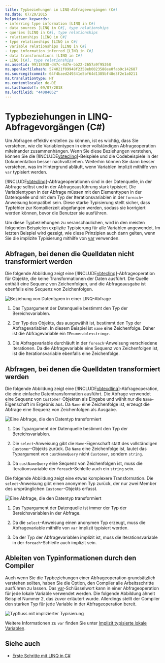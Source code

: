 ```yaml
---
title: Typbeziehungen in LINQ-Abfragevorgängen (C#)
ms.date: 07/20/2015
helpviewer_keywords:
- inferring type information [LINQ in C#]
- data sources [LINQ in C#], type relationships
- queries [LINQ in C#], type relationships
- relationships [LINQ in C#]
- type relationships [LINQ in C#]
- variable relationships [LINQ in C#]
- type information inferred [LINQ in C#]
- data transformations [LINQ in C#]
- LINQ [C#], type relationships
ms.assetid: 99118938-d47c-4d7e-bb22-2657a9f95268
ms.openlocfilehash: 574021f09948f2358eb0023588ee0fab9c142687
ms.sourcegitcommit: 64f4baed249341e5bf64d1385bf48e3f2e1a0211
ms.translationtype: HT
ms.contentlocale: de-DE
ms.lasthandoff: 09/07/2018
ms.locfileid: "44084052"
---
```

# <a name="type-relationships-in-linq-query-operations-c"></a>Typbeziehungen in LINQ-Abfragevorgängen (C#)
Um Abfragen effektiv erstellen zu können, ist es wichtig, dass Sie verstehen, wie die Variablentypen in einer vollständigen Abfrageoperation miteinander zusammenhängen. Wenn Sie diese Beziehungen verstehen, können Sie die [!INCLUDE[vbteclinq](~/includes/vbteclinq-md.md)]-Beispiele und die Codebeispiele in der Dokumentation besser nachvollziehen. Weiterhin können Sie dann besser verstehen, was im Hintergrund abläuft, wenn Variablen implizit mithilfe von `var` typisiert werden.  
  
 [!INCLUDE[vbteclinq](~/includes/vbteclinq-md.md)]-Abfrageoperationen sind in der Datenquelle, in der Abfrage selbst und in der Abfrageausführung stark typisiert. Die Variablentypen in der Abfrage müssen mit den Elementtypen in der Datenquelle und mit dem Typ der Iterationsvariablen in der `foreach`-Anweisung kompatibel sein. Diese starke Typisierung stellt sicher, dass Typfehler zur Kompilierzeit abgefangen werden, sodass sie korrigiert werden können, bevor die Benutzer sie ausführen.  
  
 Um diese Typbeziehungen zu veranschaulichen, wird in den meisten folgenden Beispielen explizite Typisierung für alle Variablen angewendet. Im letzten Beispiel wird gezeigt, wie diese Prinzipien auch dann gelten, wenn Sie die implizite Typisierung mithilfe von [var](../../../../csharp/language-reference/keywords/var.md) verwenden.  
  
## <a name="queries-that-do-not-transform-the-source-data"></a>Abfragen, bei denen die Quelldaten nicht transformiert werden  
 Die folgende Abbildung zeigt eine [!INCLUDE[vbteclinq](~/includes/vbteclinq-md.md)]-Abfrageoperation für Objekte, die keine Transformationen der Daten ausführt. Die Quelle enthält eine Sequenz von Zeichenfolgen, und die Abfrageausgabe ist ebenfalls eine Sequenz von Zeichenfolgen.  
  
 ![Beziehung von Datentypen in einer LINQ-Abfrage](../../../../csharp/programming-guide/concepts/linq/media/linq_flow1.png "LINQ_flow1")  
  
1.  Das Typargument der Datenquelle bestimmt den Typ der Bereichsvariablen.  
  
2.  Der Typ des Objekts, das ausgewählt ist, bestimmt den Typ der Abfragevariablen. In diesem Beispiel ist `name` eine Zeichenfolge. Daher ist die Abfragevariable ein `IEnumerable<string>`.  
  
3.  Die Abfragevariable durchläuft in der `foreach`-Anweisung verschiedene Iterationen. Da die Abfragevariable eine Sequenz von Zeichenfolgen ist, ist die Iterationsvariable ebenfalls eine Zeichenfolge.  
  
## <a name="queries-that-transform-the-source-data"></a>Abfragen, bei denen die Quelldaten transformiert werden  
 Die folgende Abbildung zeigt eine [!INCLUDE[vbtecdlinq](~/includes/vbtecdlinq-md.md)]-Abfrageoperation, die eine einfache Datentransformation ausführt. Die Abfrage verwendet eine Sequenz von `Customer`-Objekten als Eingabe und wählt nur die `Name`-Eigenschaft im Ergebnis aus. Da `Name` eine Zeichenfolge ist, erzeugt die Abfrage eine Sequenz von Zeichenfolgen als Ausgabe.  
  
 ![Eine Abfrage, die den Datentyp transformiert](../../../../csharp/programming-guide/concepts/linq/media/linq_flow2.png "LINQ_flow2")  
  
1.  Das Typargument der Datenquelle bestimmt den Typ der Bereichsvariablen.  
  
2.  Die `select`-Anweisung gibt die `Name`-Eigenschaft statt des vollständigen `Customer`-Objekts zurück. Da `Name` eine Zeichenfolge ist, lautet das Typargument von `custNameQuery` nicht `Customer`, sondern `string`.  
  
3.  Da `custNameQuery` eine Sequenz von Zeichenfolgen ist, muss die Iterationsvariable der `foreach`-Schleife auch ein `string` sein.  
  
 Die folgende Abbildung zeigt eine etwas komplexere Transformation. Die `select`-Anweisung gibt einen anonymen Typ zurück, der nur zwei Member des ursprünglichen `Customer`-Objekts erfasst.  
  
 ![Eine Abfrage, die den Datentyp transformiert](../../../../csharp/programming-guide/concepts/linq/media/linq_flow3.png "LINQ_flow3")  
  
1.  Das Typargument der Datenquelle ist immer der Typ der Bereichsvariablen in der Abfrage.  
  
2.  Da die `select`-Anweisung einen anonymen Typ erzeugt, muss die Abfragevariable mithilfe von `var` implizit typisiert werden.  
  
3.  Da der Typ der Abfragevariablen implizit ist, muss die Iterationsvariable in der `foreach`-Schleife auch implizit sein.  
  
## <a name="letting-the-compiler-infer-type-information"></a>Ableiten von Typinformationen durch den Compiler  
 Auch wenn Sie die Typbeziehungen einer Abfrageoperation grundsätzlich verstehen sollten, haben Sie die Option, den Compiler alle Arbeitsschritte ausführen zu lassen. Das [var](../../../../csharp/language-reference/keywords/var.md)-Schlüsselwort kann in einer Abfrageoperation für jede lokale Variable verwendet werden. Die folgende Abbildung ähnelt Beispiel Nummer 2, das zuvor erläutert wurde. Allerdings stellt der Compiler den starken Typ für jede Variable in der Abfrageoperation bereit.  
  
 ![Typfluss mit implizierter Typisierung](../../../../csharp/programming-guide/concepts/linq/media/linq_flow4.png "LINQ_flow4")  
  
 Weitere Informationen zu `var` finden Sie unter [Implizit typisierte lokale Variablen](../../../../csharp/programming-guide/classes-and-structs/implicitly-typed-local-variables.md).  
  
## <a name="see-also"></a>Siehe auch

- [Erste Schritte mit LINQ in C#](../../../../csharp/programming-guide/concepts/linq/getting-started-with-linq.md)
